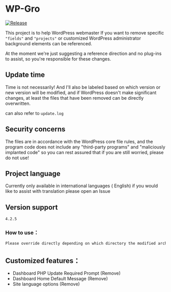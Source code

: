 # WP-Gro
[![Release](https://img.shields.io/badge/release-V1.0-green)](https://github.com/honcbb-secu/WP-Gro/releases)

This project is to help WordPress webmaster If you want to remove specific `"fields"` and `"projects"` or customized WordPress administrator background elements can be referenced.

At the moment we're just suggesting a reference direction and no plug-ins to assist, so you're responsible for these changes.

## Update time

Time is not necessarily! And I'll also be labeled based on which version or new version will be modified, and if WordPress doesn't make significant changes, at least the files that have been removed can be directly overwritten.

can also refer to `update.log`

## Security concerns

The files are in accordance with the WordPress core file rules, and the program code does not include any "third-party programs" and "maliciously implanted code" so you can rest assured that if you are still worried, please do not use!


## Project language

Currently only available in international languages ( English) if you would like to assist with translation please open an Issue 


## Version support

`4.2.5`


### How to use：

```bash
Please override directly depending on which directory the modified archive is located in
```

## Customized features：

* Dashboard PHP Update Required Prompt (Remove) 
* Dashboard Home Default Message (Remove)
* Site language options (Remove)
